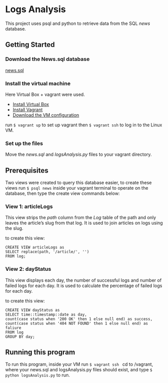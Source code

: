 # Logs Analysis
This project uses psql and python to retrieve data from the SQL *news* database.

## Getting Started
### Download the News.sql database
[news.sql](https://d17h27t6h515a5.cloudfront.net/topher/2016/August/57b5f748_newsdata/newsdata.zip)

### Install the virtual machine
Here Virtual Box + vagrant were used.

* [Install Virtual Box](https://www.virtualbox.org/wiki/Downloads)
* [Install Vagrant](https://www.vagrantup.com/downloads.html)
* [Download the VM configuration](https://github.com/udacity/fullstack-nanodegree-vm)

run `$ vagrant up`  to set up vagrant then `$ vagrant ssh`  to log in to the Linux VM.

### Set up the files
Move the *news.sql* and *logsAnalysis.py* files to your vagrant directory.

## Prerequisites
Two views were created to query this database easier, to create these views run `$ psql news`  inside your vagrant terminal to operate on the database, then type the create view commands below:

### View 1: articleLogs
This view strips the *path* column from the *Log* table of the path and only leaves the article’s slug from that log.
It is used to join articles on logs using the slug.

to create this view:
```
CREATE VIEW articleLogs as
SELECT replace(path, '/article/', '')
FROM log;
```

### View 2: dayStatus
This view displays each day, the number of successful logs and number of failed logs for each day.
It is used to calculate the percentage of failed logs for each day.

to create this view:
```
CREATE VIEW dayStatus as 
SELECT time::timestamp::date as day,
count(case status when '200 OK' then 1 else null end) as success,
count(case status when '404 NOT FOUND' then 1 else null end) as faliure
FROM log
GROUP BY day;
```

## Running this program
To run this program, inside your VM run `$ vagrant ssh ` cd to /vagrant, where your news.sql and logsAnalysis.py files should exist, and type `$ python logsAnalysis.py`  to run.
